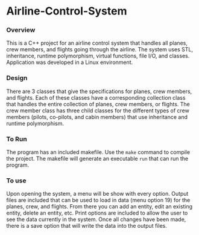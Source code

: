 # Airline-Control-System

### Overview
This is a C++ project for an airline control system that handles all planes, crew members, and flights going through the airline. The system uses STL, inheritance, runtime polymorphism, virtual functions, file I/O, and classes. Application was developed in a Linux environment.

### Design
There are 3 classes that give the specifications for planes, crew members, and flights. 
Each of these classes have a corresponding collection class that handles the entire collection of planes, crew members, or flights.
The crew member class has three child classes for the different types of crew members (pilots, co-pilots, and cabin members) that use inheritance and runtime polymorphism.

### To Run
The program has an included makefile. Use the `make` command to compile the project. 
The makefile will generate an executable `run` that can run the program. 

### To use
Upon opening the system, a menu will be show with every option. 
Output files are included that can be used to load in data (menu option 19) for the planes, crew, and flights.
From there you can add an entity, edit an existing entity, delete an entity, etc.
Print options are included to allow the user to see the data currently in the system. 
Once all changes have been made, there is a save option that will write the data into the output files. 

